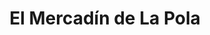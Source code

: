 ---
title: "El Mercadín de La Pola"
url: /pola-de-siero/el-mercadin-de-la-pola/
shop: supermercado
---